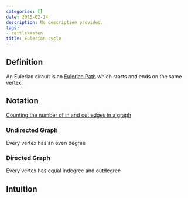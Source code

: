 ```yaml
---
categories: []
date: 2025-02-14
description: No description provided.
tags:
- zettlekasten
title: Eulerian cycle
---
```


## Definition

An Eulerian circuit is an [Eulerian Path](Eulerian%20Path.md) which starts and ends on the same vertex.

## Notation

[Counting the number of in and out edges in a graph](Counting%20the%20number%20of%20in%20and%20out%20edges%20in%20a%20graph.md)

### Undirected Graph

Every vertex has an even degree

### Directed Graph

Every vertex has equal indegree and outdegree

## Intuition